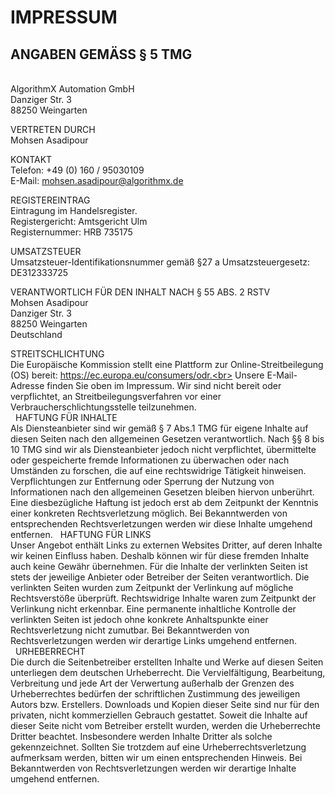 <h1>IMPRESSUM</h1>

<h2>ANGABEN GEMÄSS § 5 TMG</h2> <br>
AlgorithmX Automation GmbH <br> 
Danziger Str. 3 <br> 
88250 Weingarten

VERTRETEN DURCH<br>
Mohsen Asadipour<br>

KONTAKT<br>
Telefon: +49 (0) 160 / 95030109 <br>
E-Mail: mohsen.asadipour@algorithmx.de<br>

REGISTEREINTRAG<br>
Eintragung im Handelsregister. <br>
Registergericht: Amtsgericht Ulm <br>
Registernummer: HRB 735175<br>

UMSATZSTEUER<br>
Umsatzsteuer-Identifikationsnummer gemäß §27 a Umsatzsteuergesetz:<br>
DE312333725<br>

VERANTWORTLICH FÜR DEN INHALT NACH § 55 ABS. 2 RSTV<br>
Mohsen Asadipour <br>
Danziger Str. 3 <br>
88250 Weingarten<br>
Deutschland<br>

STREITSCHLICHTUNG<br>
Die Europäische Kommission stellt eine Plattform zur Online-Streitbeilegung (OS) bereit: https://ec.europa.eu/consumers/odr.<br>
Unsere E-Mail-Adresse finden Sie oben im Impressum.
Wir sind nicht bereit oder verpflichtet, an Streitbeilegungsverfahren vor einer Verbraucherschlichtungsstelle teilzunehmen.<br>
 
HAFTUNG FÜR INHALTE<br>
Als Diensteanbieter sind wir gemäß § 7 Abs.1 TMG für eigene Inhalte auf diesen Seiten nach den allgemeinen Gesetzen verantwortlich. Nach §§ 8 bis 10 TMG sind wir als Diensteanbieter jedoch nicht verpflichtet, übermittelte oder gespeicherte fremde Informationen zu überwachen oder nach Umständen zu forschen, die auf eine rechtswidrige Tätigkeit hinweisen.
Verpflichtungen zur Entfernung oder Sperrung der Nutzung von Informationen nach den allgemeinen Gesetzen bleiben hiervon unberührt. Eine diesbezügliche Haftung ist jedoch erst ab dem Zeitpunkt der Kenntnis einer konkreten Rechtsverletzung möglich. Bei Bekanntwerden von entsprechenden Rechtsverletzungen werden wir diese Inhalte umgehend entfernen.
 
HAFTUNG FÜR LINKS<br>
Unser Angebot enthält Links zu externen Websites Dritter, auf deren Inhalte wir keinen Einfluss haben. Deshalb können wir für diese fremden Inhalte auch keine Gewähr übernehmen. Für die Inhalte der verlinkten Seiten ist stets der jeweilige Anbieter oder Betreiber der Seiten verantwortlich. Die verlinkten Seiten wurden zum Zeitpunkt der Verlinkung auf mögliche Rechtsverstöße überprüft. Rechtswidrige Inhalte waren zum Zeitpunkt der Verlinkung nicht erkennbar.
Eine permanente inhaltliche Kontrolle der verlinkten Seiten ist jedoch ohne konkrete Anhaltspunkte einer Rechtsverletzung nicht zumutbar. Bei Bekanntwerden von Rechtsverletzungen werden wir derartige Links umgehend entfernen.<br>
 
URHEBERRECHT<br>
Die durch die Seitenbetreiber erstellten Inhalte und Werke auf diesen Seiten unterliegen dem deutschen Urheberrecht. Die Vervielfältigung, Bearbeitung, Verbreitung und jede Art der Verwertung außerhalb der Grenzen des Urheberrechtes bedürfen der schriftlichen Zustimmung des jeweiligen Autors bzw. Erstellers. Downloads und Kopien dieser Seite sind nur für den privaten, nicht kommerziellen Gebrauch gestattet.
Soweit die Inhalte auf dieser Seite nicht vom Betreiber erstellt wurden, werden die Urheberrechte Dritter beachtet. Insbesondere werden Inhalte Dritter als solche gekennzeichnet. Sollten Sie trotzdem auf eine Urheberrechtsverletzung aufmerksam werden, bitten wir um einen entsprechenden Hinweis. Bei Bekanntwerden von Rechtsverletzungen werden wir derartige Inhalte umgehend entfernen.<br>
